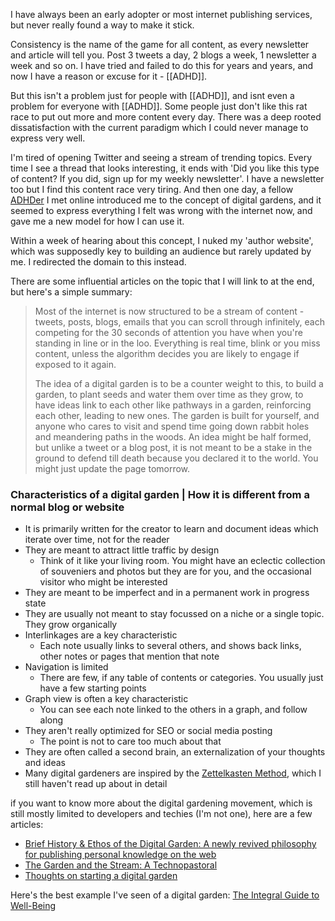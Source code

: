 I have always been an early adopter or most internet publishing services, but never really found a way to make it stick. 

Consistency is the name of the game for all content, as every newsletter and article will tell you. Post 3 tweets a day, 2 blogs a week, 1 newsletter a week and so on. I have tried and failed to do this for years and years, and now I have a reason or excuse for it - [[ADHD]]. 

But this isn't a problem just for people with [[ADHD]], and isnt even a problem for everyone with [[ADHD]]. Some people just don't like this rat race to put out more and more content every day. There was a deep rooted dissatisfaction with the current paradigm which I could never manage to express very well. 

I'm tired of opening Twitter and seeing a stream of trending topics. Every time I see a thread that looks interesting, it ends with 'Did you like this type of content? If you did, sign up for my weekly newsletter'. I have a newsletter too but I find this content race very tiring. And then one day, a fellow [ADHDer](https://twitter.com/arvindhsundar?s=21&t=b5DHLEoo3RzOilKq3zvHuQ) I met online introduced me to the concept of digital gardens, and it seemed to express everything I felt was wrong with the internet now, and gave me a new model for how I can use it.

Within a week of hearing about this concept, I nuked my 'author website', which was supposedly key to building an audience but rarely updated by me. I redirected the domain to this instead.

There are some influential articles on the topic that I will link to at the end, but here's a simple summary:

> Most of the internet is now structured to be a stream of content - tweets, posts, blogs, emails that you can scroll through infinitely, each competing for the 30 seconds of attention you have when you're standing in line or in the loo. Everything is real time, blink or you miss content, unless the algorithm decides you are likely to engage if exposed to it again.
> 
> The idea of a digital garden is to be a counter weight to this, to build a garden, to plant seeds and water them over time as they grow, to have ideas link to each other like pathways in a garden, reinforcing each other, leading to new ones. The garden is built for yourself, and anyone who cares to visit and spend time going down rabbit holes and meandering paths in the woods. An idea might be half formed, but unlike a tweet or a blog post, it is not meant to be a stake in the ground to defend till death because you declared it to the world. You might just update the page tomorrow.

### Characteristics of a digital garden | How it is different from a normal blog or website

- It is primarily written for the creator to learn and document ideas which iterate over time, not for the reader
- They are meant to attract little traffic by design
	- Think of it like your living room. You might have an eclectic collection of souveniers and photos but they are for you, and the occasional visitor who might be interested
- They are meant to be imperfect and in a permanent work in progress state
- They are usually not meant to stay focussed on a niche or a single topic. They grow organically
- Interlinkages are a key characteristic
	- Each note usually links to several others, and shows back links, other notes or pages that mention that note
- Navigation is limited
	- There are few, if any table of contents or categories. You usually just have a few starting points
- Graph view is often a key characteristic
	- You can see each note linked to the others in a graph, and follow along
- They aren't really optimized for SEO or social media posting
	- The point is not to care too much about that 
- They are often called a second brain, an externalization of your thoughts and ideas
- Many digital gardeners are inspired by the [Zettelkasten Method](https://zettelkasten.de/introduction/), which I still haven't read up about in detail

if you want to know more about the digital gardening movement, which is still mostly limited to developers and techies (I'm not one), here are a few articles:

- [Brief History & Ethos of the Digital Garden: A newly revived philosophy for publishing personal knowledge on the web](https://maggieappleton.com/garden-history)
- [The Garden and the Stream: A Technopastoral](https://hapgood.us/2015/10/17/the-garden-and-the-stream-a-technopastoral/?utm_source=pocket_mylist)
- [Thoughts on starting a digital garden](https://www.spudart.org/blog/starting-a-digital-garden/?utm_source=pocket_mylist)

Here's the best example I've seen of a digital garden: [The Integral Guide to Well-Being](https://integralguide.com/)




